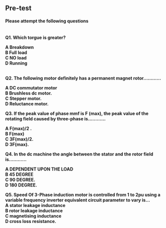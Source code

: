 ## <b> Pre-test
#### Please attempt the following questions
<br>
Q1. Which torgue is greater?<br>
        
<b>A Breakdown<br></b>
B Full load<br>
C NO load<br>
D Running<br><br>
    

Q2. The following motor definitely has a permanent magnet rotor…………<br>

A DC commutator motor<br>
B Brushless dc motor.<br>
<b>C Stepper motor.<br></b>
D Reluctance motor.<br>


Q3. If the peak value of phase mmf is F (max), the peak value of the rotating field caused by three-phase is…………<br>

A F(max)/2 .<br>
B F(max)<br>
<b>C 3F(max)/2.<br></b>
D 3F(max).<br>


Q4. In the dc machine the angle between the stator and the rotor field is…………<br>

A DEPENDENT UPON THE LOAD<br>
B 45 DEGREE<br>
<b>C 90 DEGREE.<br></b>
D 180 DEGREE.<br>


Q5. Speed Of 3-Phase induction motor is controlled from 1 to 2pu using a variable frequency inverter equivalent circuit parameter to vary is...<br>
A stator leakage inductance<br>
<b>B rotor leakage inductance<br></b>
C magnetising inductance<br>
D cross loss resistance.<br>
